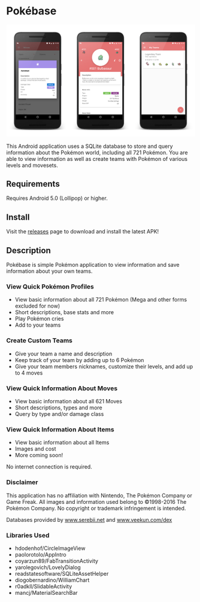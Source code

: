 # Pokébase

![Pokébase](/art/showcase.png)

This Android application uses a SQLite database to store and query 
information about the Pokémon world, including all 721 Pokémon. You are able to view information as well as
create teams with Pokémon of various levels and movesets.

## Requirements

Requires Android 5.0 (Lollipop) or higher.

## Install

Visit the [releases](https://github.com/tylerbwong/Pokebase-SQLite/releases) page to download and install the latest APK!

## Description

Pokébase is simple Pokémon application to view information and save information about your own teams.

### View Quick Pokémon Profiles

* View basic information about all 721 Pokémon (Mega and other forms excluded for now)
* Short descriptions, base stats and more
* Play Pokémon cries
* Add to your teams

### Create Custom Teams

* Give your team a name and description
* Keep track of your team by adding up to 6 Pokémon
* Give your team members nicknames, customize their levels, and add up to 4 moves

### View Quick Information About Moves

* View basic information about all 621 Moves
* Short descriptions, types and more
* Query by type and/or damage class

### View Quick Information About Items

* View basic information about all Items
* Images and cost
* More coming soon!

No internet connection is required.

### Disclaimer

This application has no affiliation with Nintendo, The Pokémon Company or Game Freak. All images and information used belong to ©1998-2016 The Pokémon Company. No copyright or trademark infringement is intended.

Databases provided by www.serebii.net and www.veekun.com/dex

### Libraries Used

* hdodenhof/CircleImageView
* paolorotolo/AppIntro
* coyarzun89/FabTransitionActivity
* yarolegovich/LovelyDialog
* readstatesoftware/SQLiteAssetHelper
* diogobernardino/WilliamChart
* r0adkll/SlidableActivity
* mancj/MaterialSearchBar
